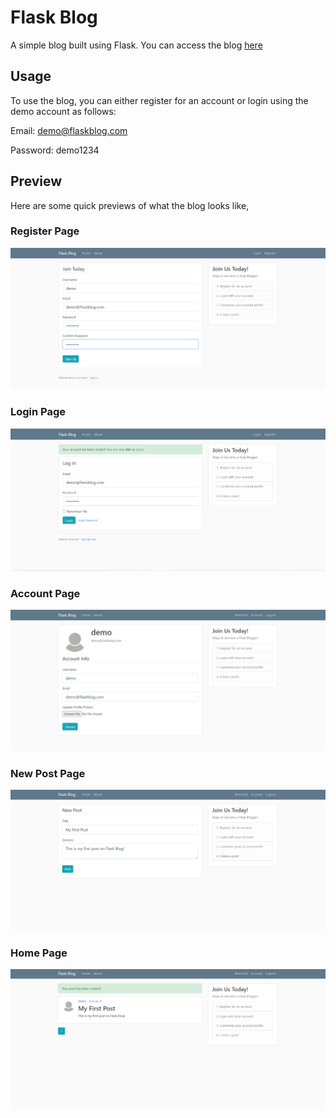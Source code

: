 # Flask Blog
A simple blog built using Flask. You can access the blog [here](https://the-flask-blog.herokuapp.com)

## Usage
To use the blog, you can either register for an account or login using the demo account as follows:

Email: demo@flaskblog.com

Password: demo1234

## Preview
Here are some quick previews of what the blog looks like,

### Register Page
![Register Page](https://github.com/richardcsuwandi/flask-blog/blob/master/images/register.png?raw=true)

### Login Page
![Login Page](https://github.com/richardcsuwandi/flask-blog/blob/master/images/login.png?raw=true)

### Account Page
![Account Page](https://github.com/richardcsuwandi/flask-blog/blob/master/images/account.png?raw=true)

### New Post Page
![New Post Page](https://github.com/richardcsuwandi/flask-blog/blob/master/images/post.png?raw=true)

### Home Page
![Home Page](https://github.com/richardcsuwandi/flask-blog/blob/master/images/home.png?raw=true)
